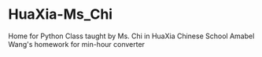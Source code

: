 # HuaXia-Ms_Chi
Home for Python Class taught by Ms. Chi in HuaXia Chinese School
Amabel Wang's homework for min-hour converter
